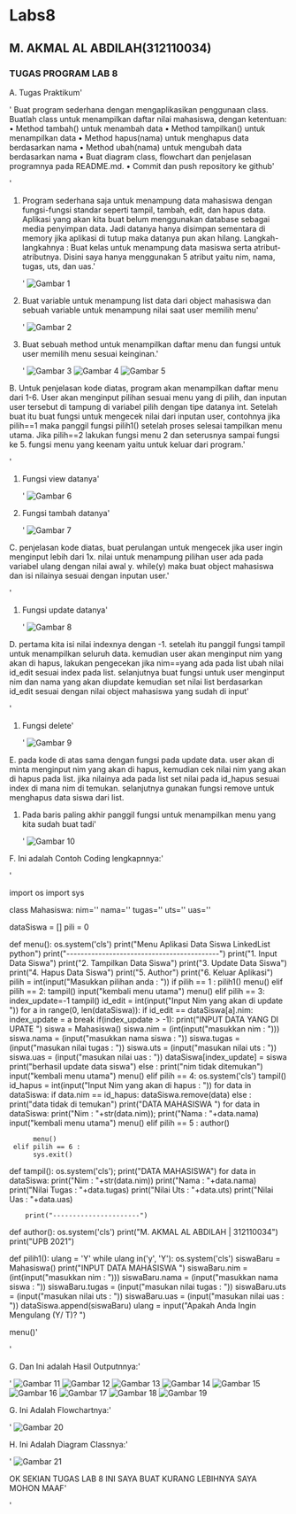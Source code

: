 # Labs8
## M. AKMAL AL ABDILAH(312110034)
### TUGAS PROGRAM LAB 8

A. Tugas Praktikum'<P>'
Buat program sederhana dengan mengaplikasikan penggunaan class. Buatlah 
class untuk menampilkan daftar nilai mahasiswa, dengan ketentuan:
• Method tambah() untuk menambah data
• Method tampilkan() untuk menampilkan data
• Method hapus(nama) untuk menghapus data berdasarkan nama
• Method ubah(nama) untuk mengubah data berdasarkan nama
• Buat diagram class, flowchart dan penjelasan programnya pada 
README.md.
• Commit dan push repository ke github'<P>'

1. Program sederhana saja untuk menampung data mahasiswa dengan fungsi-fungsi standar seperti tampil, tambah, edit,  dan hapus data. Aplikasi yang akan kita buat belum menggunakan database sebagai media penyimpan data. Jadi datanya hanya disimpan sementara di memory jika aplikasi di tutup maka datanya pun akan hilang.
Langkah-langkahnya :
Buat kelas untuk menampung data masiswa serta atribut-atributnya. Disini saya hanya menggunakan 5 atribut yaitu nim, nama, tugas, uts, dan uas.'<p>'
![Gambar 1](screenshoot/s1.JPG)

2. Buat variable untuk menampung list data dari object mahasiswa dan sebuah variable untuk menampung nilai saat user memilih menu'<p>'
![Gambar 2](screenshoot/s2.JPG)

3. Buat sebuah method untuk menampilkan daftar menu dan fungsi untuk user memilih menu sesuai keinginan.'<p>'
![Gambar 3](screenshoot/s3.JPG)
![Gambar 4](screenshoot/s4.JPG)
![Gambar 5](screenshoot/s5.JPG)

B.  Untuk penjelasan kode diatas, program akan menampilkan daftar menu dari 1-6. User akan menginput pilihan sesuai menu yang di pilih, dan inputan user tersebut di tampung di variabel pilih dengan tipe datanya int.
Setelah buat itu buat fungsi untuk mengecek nilai dari inputan user, contohnya jika pilih==1 maka panggil fungsi pilih1() setelah proses selesai tampilkan menu utama. Jika pilih==2 lakukan fungsi menu 2 dan seterusnya sampai fungsi ke 5. fungsi menu yang keenam yaitu untuk keluar dari program.'<p>'

1. Fungsi view datanya'<p>'
![Gambar 6](screenshoot/s6.JPG)

2. Fungsi tambah datanya'<p>'
![Gambar 7](screenshoot/s7.JPG)

C. penjelasan kode diatas, buat perulangan untuk mengecek jika user ingin menginput lebih dari 1x. nilai untuk menampung pilihan user ada pada variabel ulang dengan nilai awal y. while(y) maka buat object mahasiswa dan isi nilainya sesuai dengan inputan user.'<P>'

1. Fungsi update datanya'<P>'
![Gambar 8](screenshoot/s8.JPG)

D. pertama kita isi nilai indexnya dengan -1. setelah itu panggil fungsi tampil untuk menampilkan seluruh data. kemudian user akan menginput nim yang akan di hapus, lakukan pengecekan jika nim==yang ada pada list ubah nilai id_edit sesuai index pada list. selanjutnya buat fungsi untuk user menginput nim dan nama yang akan diupdate kemudian set nilai list berdasarkan id_edit sesuai dengan nilai object mahasiswa yang sudah di input'<P>'

1. Fungsi delete'<P>'
![Gambar 9](screenshoot/s9.JPG)

E. pada kode di atas sama dengan fungsi pada update data. user akan di minta menginput nim yang akan di hapus, kemudian cek nilai nim yang akan di hapus pada list. jika nilainya ada pada list set nilai pada id_hapus sesuai index di mana nim di temukan. selanjutnya gunakan fungsi remove untuk menghapus data siswa dari list.

1. Pada baris paling akhir panggil fungsi untuk menampilkan menu yang kita sudah buat tadi'<P>'
![Gambar 10](screenshoot/s10.JPG)

F. Ini adalah Contoh Coding lengkapnnya:'<p>'

import os
import sys

class Mahasiswa:
 nim=''
 nama=''
 tugas=''
 uts=''
 uas=''

dataSiswa = []
pili = 0

def menu():
     os.system('cls')
     print("Menu Aplikasi Data Siswa LinkedList python")
     print("-------------------------------------------")
     print("1. Input Data Siswa")
     print("2. Tampilkan Data Siswa")
     print("3. Update Data Siswa")
     print("4. Hapus Data Siswa")
     print("5. Author")
     print("6. Keluar Aplikasi")
     pilih = int(input("Masukkan pilihan anda : "))
     if pilih == 1 :
          pilih1()
          menu()
     elif pilih == 2:
          tampil()
          input("kembali menu utama")
          menu()
     elif pilih == 3:
          index_update=-1
          tampil()
          id_edit = int(input("Input Nim yang akan di update "))
          for a in range(0, len(dataSiswa)):
               if id_edit == dataSiswa[a].nim:
                    index_update = a
                    break
          if(index_update > -1):
               print("INPUT DATA YANG DI UPATE ")
               siswa = Mahasiswa()
               siswa.nim = (int(input("masukkan nim : ")))
               siswa.nama = (input("masukkan nama siswa : "))
               siswa.tugas = (input("masukan nilai tugas : "))
               siswa.uts = (input("masukan nilai uts : "))
               siswa.uas = (input("masukan nilai uas : "))
               dataSiswa[index_update] = siswa
               print("berhasil update data siswa")
          else : print("nim tidak ditemukan")
          input("kembali menu utama")
          menu()
     elif pilih == 4:
                os.system('cls')
                tampil()
                id_hapus = int(input("Input Nim yang akan di hapus : "))
                for data in dataSiswa:
                    if data.nim == id_hapus:
                         dataSiswa.remove(data)
                    else :
                         print("data tidak di temukan")
                print("DATA MAHASISWA ")
                for data in dataSiswa:
                    print("Nim : "+str(data.nim));
                    print("Nama  : "+data.nama)
                input("kembali menu utama")
                menu()
     elif pilih == 5 :
          author()
          
          menu()
     elif pilih == 6 :
          sys.exit()

def tampil():
	os.system('cls');
	print("DATA MAHASISWA")
	for data in dataSiswa:
		print("Nim : "+str(data.nim)) 
		print("Nama : "+data.nama)
		print("Nilai Tugas : "+data.tugas)
		print("Nilai Uts : "+data.uts)
		print("Nilai Uas : "+data.uas)
		
		print("----------------------")
		
def author():
	os.system('cls')
	print("M. AKMAL AL ABDILAH | 312110034")
	print("UPB 2021")

def pilih1():
	ulang = 'Y'
	while ulang in('y', 'Y'):
		os.system('cls')
		siswaBaru = Mahasiswa() 
		print("INPUT DATA MAHASISWA ") 
		siswaBaru.nim = (int(input("masukkan nim : "))) 
		siswaBaru.nama = (input("masukkan nama siswa : "))
		siswaBaru.tugas = (input("masukan nilai tugas : "))
		siswaBaru.uts = (input("masukan nilai uts : "))
		siswaBaru.uas = (input("masukan nilai uas : "))
		dataSiswa.append(siswaBaru) 
		ulang = input("Apakah Anda Ingin Mengulang (Y/ T)? ")		

menu()'<p>'

G. Dan Ini adalah Hasil Outputnnya:'<p>'
![Gambar 11](screenshoot/s11.JPG)
![Gambar 12](screenshoot/s12.JPG)
![Gambar 13](screenshoot/s13.JPG)
![Gambar 14](screenshoot/s14.JPG)
![Gambar 15](screenshoot/s15.JPG)
![Gambar 16](screenshoot/s16.JPG)
![Gambar 17](screenshoot/s17.JPG)
![Gambar 18](screenshoot/s18.JPG)
![Gambar 19](screenshoot/s19.JPG)

G. Ini Adalah Flowchartnya:'<p>'
![Gambar 20](screenshoot/s20.JPG)

H. Ini Adalah Diagram Classnya:'<p>'
![Gambar 21](screenshoot/s21.JPG)

OK SEKIAN TUGAS LAB 8 INI SAYA BUAT KURANG LEBIHNYA SAYA MOHON MAAF'<P>'



    












